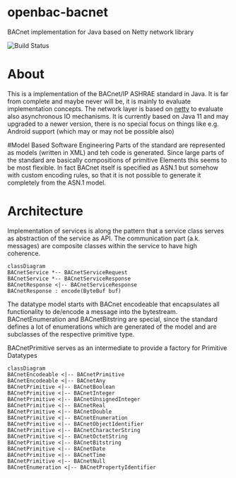 # openbac-bacnet
BACnet implementation for Java based on Netty network library

![Build Status](https://github.com/jseitter/openbac-bacnet/actions/workflows/gradle.yml/badge.svg)

# About
This is a implementation of the BACnet/IP ASHRAE standard in Java.
It is far from complete and maybe never will be, it is mainly to evaluate implementation concepts.
The network layer is based on [netty](https://netty.io) to evaluate also asynchronous IO mechanisms.
It is currently based on Java 11 and may upgraded to a newer version, there is no special focus on things like
e.g. Android support (which may or may not be possible also)

#Model Based Software Engineering
Parts of the standard are represented as models (written in XML) and teh code is generated.
Since large parts of the standard are basically compositions of primitive Elements this
seems to be most flexible. In fact BACnet itself is specified as ASN.1 but somehow with custom encoding rules,
so that it is not possible to generate it completely from the ASN.1 model.

# Architecture

Implementation of services is along the pattern that a service class 
serves as abstraction of the service as API.
The communication part (a.k. messages) are composite classes within the service to 
have high coherence.

```mermaid
classDiagram
BACnetService *-- BACnetServiceRequest
BACnetService *-- BACnetServiceResponse
BACnetResponse <|-- BACnetServiceResponse
BACnetResponse : encode(ByteBuf buf)
```

The datatype model starts with BACnet encodeable that encapsulates all functionality to 
de/encode a message into the bytestream.
BACnetEnumeration and BACnetBitstring are special, since the standard defines
a lot of enumerations which are generated of the model and are subclasses of the respective primitive type.

BACnetPrimitive serves as an intermediate to provide a factory for Primitive Datatypes
```mermaid
classDiagram
BACnetEncodeable <|-- BACnetPrimitive
BACnetEncodeable <|-- BACnetAny
BACnetPrimitive <|-- BACnetBoolean
BACnetPrimitive <|-- BACnetInteger
BACnetPrimitive <|-- BACnetUnsignedInteger
BACnetPrimitive <|-- BACnetReal
BACnetPrimitive <|-- BACnetDouble
BACnetPrimitive <|-- BACnetEnumeration
BACnetPrimitive <|-- BACnetObjectIdentifier
BACnetPrimitive <|-- BACnetCharacterString
BACnetPrimitive <|-- BACnetOctetString
BACnetPrimitive <|-- BACnetBitstring
BACnetPrimitive <|-- BACnetDate
BACnetPrimitive <|-- BACnetTime
BACnetPrimitive <|-- BACnetNull
BACnetEnumeration <|-- BACnetPropertyIdentifier
```

